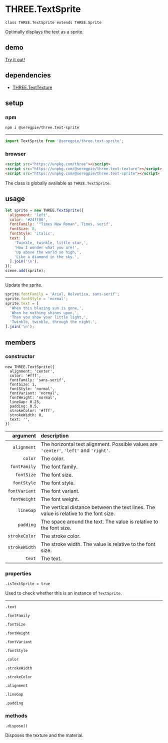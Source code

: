 # THREE.TextSprite

`class THREE.TextSprite extends THREE.Sprite`

Optimally displays the text as a sprite.

## demo

[Try it out!](https://seregpie.github.io/aframe-text-sprite/)

## dependencies

- [THREE.TextTexture](https://github.com/SeregPie/THREE.TextTexture)

## setup

### npm

```shell
npm i @seregpie/three.text-sprite
```

---

```javascript
import TextSprite from '@seregpie/three.text-sprite';
```

### browser

```html
<script src="https://unpkg.com/three"></script>
<script src="https://unpkg.com/@seregpie/three.text-texture"></script>
<script src="https://unpkg.com/@seregpie/three.text-sprite"></script>
```

The class is globally available as `THREE.TextSprite`.

## usage

```javascript
let sprite = new THREE.TextSprite({
  alignment: 'left',
  color: '#24ff00',
  fontFamily: '"Times New Roman", Times, serif',
  fontSize: 8,
  fontStyle: 'italic',
  text: [
    'Twinkle, twinkle, little star,',
    'How I wonder what you are!',
    'Up above the world so high,',
    'Like a diamond in the sky.',
  ].join('\n'),
});
scene.add(sprite);
```

---

Update the sprite.

```javascript
sprite.fontFamily = 'Arial, Helvetica, sans-serif';
sprite.fontStyle = 'normal';
sprite.text = [
  'When this blazing sun is gone,',
  'When he nothing shines upon,',
  'Then you show your little light,',
  'Twinkle, twinkle, through the night.',
].join('\n');
```

## members

### constructor

```
new THREE.TextSprite({
  alignment: 'center',
  color: '#fff',
  fontFamily: 'sans-serif',
  fontSize: 1,
  fontStyle: 'normal',
  fontVariant: 'normal',
  fontWeight: 'normal',
  lineGap: 0.25,
  padding: 0.5,
  strokeColor: '#fff',
  strokeWidth: 0,
  text: '',
})
```

| argument | description |
| ---: | :--- |
| `alignment` | The horizontal text alignment. Possible values are `'center'`, `'left'` and `'right'`. |
| `color` | The color. |
| `fontFamily` | The font family. |
| `fontSize` | The font size. |
| `fontStyle` | The font style. |
| `fontVariant` | The font variant. |
| `fontWeight` | The font weight. |
| `lineGap` | The vertical distance between the text lines. The value is relative to the font size. |
| `padding` | The space around the text. The value is relative to the font size. |
| `strokeColor` | The stroke color. |
| `strokeWidth` | The stroke width. The value is relative to the font size. |
| `text` | The text. |

### properties

`.isTextSprite = true`

Used to check whether this is an instance of `TextSprite`.

---

`.text`

`.fontFamily`

`.fontSize`

`.fontWeight`

`.fontVariant`

`.fontStyle`

`.color`

`.strokeWidth`

`.strokeColor`

`.alignment`

`.lineGap`

`.padding`

### methods

`.dispose()`

Disposes the texture and the material.
